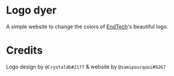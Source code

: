 # Logo dyer
A simple website to change the colors of [EndTech]( https://discord.gg/t7UwaDc )'s beautiful logo.

# Credits
Logo design by `@Crystaldb#2177` & website by `@samipourquoi#9267`